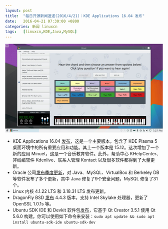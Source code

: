```yaml
---
layout: post
title:	"每日开源新闻速递(2016/4/21)：KDE Applications 16.04 发布"
date:	2016-04-21 07:30:00 +0800 
categories:	新闻 linuxcn 
tags:	[linuxcn,KDE,Java,MySQL]
---
```



![](/Asserts/Images/album/201604/21/055602iq9zrpezhp0pplqz.jpg)


* KDE Applications 16.04 [发布](https://www.kde.org/announcements/announce-applications-16.04.0.php)，这是一个主要版本，包含了 KDE Plasma 5 桌面环境中的所有重要应用和功能。其上一个版本是 15.12。这次增加了一个新的应用 Minuet，这是一个音乐教育软件。此外，帮助中心 KHelpCenter、非线编软件 Kdenlive、联系人管理 Kontact 以及很多软件都得到了大量更新。
* Oracle 公司[发布季度更新](http://www.oracle.com/technetwork/security-advisory/cpuapr2016v3-2985753.html)，对 Java、MySQL、VirtualBox 和 Berkeley DB 等软件发布了多个更新，其中 Java 修复了9个安全问题，MySQL 修复了31个。
* Linux 内核 4.1.22 LTS 和 3.18.31 LTS 发布更新。
* DragonFly BSD [发布](https://www.dragonflydigest.com/2016/04/19/17972.html) 4.4.3 版本，支持 Intel Skylake 处理器，更新了 OpenSSL 1.0.1s 等。
* Ubuntu SDK IDE 和 Devkit 软件包[发布](https://lists.ubuntu.com/archives/ubuntu-devel/2016-April/039322.html)，它基于 Qt Creator 3.5.1 使用 Qt 5.6.0 构建。你可以使用如下命令来安装：`sudo apt update && sudo apt install ubuntu-sdk-ide ubuntu-sdk-dev`
